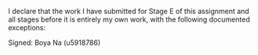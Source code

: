 I declare that the work I have submitted for Stage E of this assignment and all stages before it is entirely my own work, with the
following documented exceptions:


Signed: Boya Na (u5918786)
